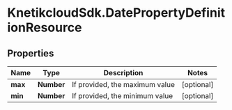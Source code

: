 # KnetikcloudSdk.DatePropertyDefinitionResource

## Properties
Name | Type | Description | Notes
------------ | ------------- | ------------- | -------------
**max** | **Number** | If provided, the maximum value | [optional] 
**min** | **Number** | If provided, the minimum value | [optional] 


